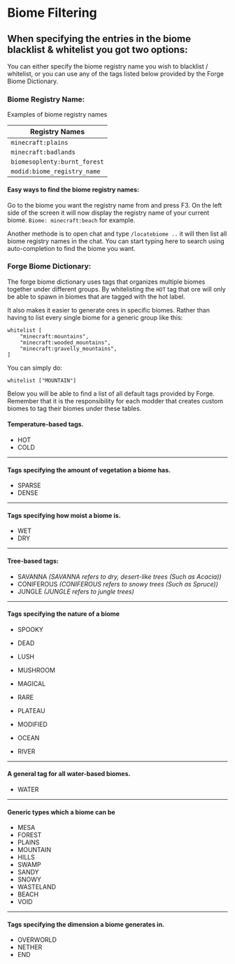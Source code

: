 # Biome Filtering

## When specifying the entries in the biome blacklist & whitelist you got two options:  

You can either specify the biome registry name you wish to blacklist / whitelist, or you can use any of the tags listed below provided by the Forge Biome Dictionary.  

### Biome Registry Name:
Examples of biome registry names

| Registry Names               |
|------------------------------|
| `minecraft:plains`           |
| `minecraft:badlands`         |
| `biomesoplenty:burnt_forest` |
| `modid:biome_registry_name`  |

#### Easy ways to find the biome registry names:

Go to the biome you want the registry name from and press F3. On the left side of the screen it will now display the registry name of your current biome.
`Biome: minecraft:beach` for example.

Another methode is to open chat and type `/locatebiome ..` it will then list all biome registry names in the chat. You can start typing here to search using auto-completion to find the biome you want.

### Forge Biome Dictionary:

The forge biome dictionary uses tags that organizes multiple biomes together under different groups.
By whitelisting the `HOT` tag that ore will only be able to spawn in biomes that are tagged with the hot label.  

It also makes it easier to generate ores in specific biomes.
Rather than having to list every single biome for a generic group like this:
```
whitelist [
    "minecraft:mountains",
    "minecraft:wooded_mountains",
    "minecraft:gravelly_mountains",
]
```

You can simply do: 
```
whitelist ["MOUNTAIN"]
```

Below you will be able to find a list of all default tags provided by Forge.
Remember that it is the responsibility for each modder that creates custom biomes to tag their biomes under these tables.

#### Temperature-based tags.
* HOT
* COLD
------------------------------------------------------------------------------------
#### Tags specifying the amount of vegetation a biome has.
* SPARSE
* DENSE
------------------------------------------------------------------------------------
#### Tags specifying how moist a biome is. 
* WET
* DRY
------------------------------------------------------------------------------------
#### Tree-based tags:

* SAVANNA       _(SAVANNA refers to dry, desert-like trees (Such as Acacia))_
* CONIFEROUS    _(CONIFEROUS refers to snowy trees (Such as Spruce))_
* JUNGLE        _(JUNGLE refers to jungle trees)_
------------------------------------------------------------------------------------
#### Tags specifying the nature of a biome
* SPOOKY
* DEAD
* LUSH
* MUSHROOM
* MAGICAL
* RARE
* PLATEAU
* MODIFIED
  

* OCEAN
* RIVER
------------------------------------------------------------------------------------
#### A general tag for all water-based biomes.

* WATER

------------------------------------------------------------------------------------

#### Generic types which a biome can be

* MESA
* FOREST
* PLAINS
* MOUNTAIN
* HILLS
* SWAMP
* SANDY
* SNOWY
* WASTELAND
* BEACH
* VOID
------------------------------------------------------------------------------------
#### Tags specifying the dimension a biome generates in.
* OVERWORLD
* NETHER
* END
